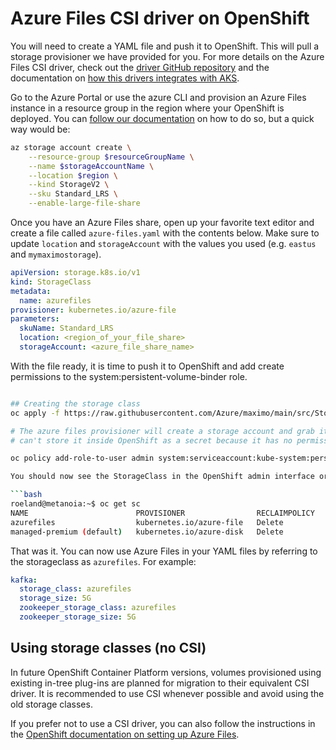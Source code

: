 # Azure Files CSI driver on OpenShift

You will need to create a YAML file and push it to OpenShift. This will pull a storage provisioner we have provided for you. For more details on the Azure Files CSI driver, check out the [driver GitHub repository](https://github.com/kubernetes-sigs/azurefile-csi-driver) and the documentation on [how this drivers integrates with AKS](https://docs.microsoft.com/en-us/azure/aks/azure-files-csi).

Go to the Azure Portal or use the azure CLI and provision an Azure Files instance in a resource group in the region where your OpenShift is deployed. You can [follow our documentation](https://docs.microsoft.com/en-us/azure/storage/files/storage-how-to-use-files-portal) on how to do so, but a quick way would be:

```bash
az storage account create \
    --resource-group $resourceGroupName \
    --name $storageAccountName \
    --location $region \
    --kind StorageV2 \
    --sku Standard_LRS \
    --enable-large-file-share
```

Once you have an Azure Files share, open up your favorite text editor and create a file called `azure-files.yaml` with the contents below. Make sure to update `location` and `storageAccount` with the values you used (e.g. `eastus` and `mymaximostorage`).

```yaml
apiVersion: storage.k8s.io/v1
kind: StorageClass
metadata:
  name: azurefiles
provisioner: kubernetes.io/azure-file
parameters:
  skuName: Standard_LRS
  location: <region_of_your_file_share>
  storageAccount: <azure_file_share_name>
```

With the file ready, it is time to push it to OpenShift and add create permissions to the system:persistent-volume-binder role.

```bash

## Creating the storage class
oc apply -f https://raw.githubusercontent.com/Azure/maximo/main/src/StorageClasses/azure-files.yaml

# The azure files provisioner will create a storage account and grab its access key. However, it 
# can't store it inside OpenShift as a secret because it has no permission. The below fixes that.

oc policy add-role-to-user admin system:serviceaccount:kube-system:persistent-volume-binder -n default

You should now see the StorageClass in the OpenShift admin interface or by executing `oc get sc`. Output should look like this:

```bash
roeland@metanoia:~$ oc get sc
NAME                        PROVISIONER                RECLAIMPOLICY   VOLUMEBINDINGMODE      ALLOWVOLUMEEXPANSION   AGE
azurefiles                  kubernetes.io/azure-file   Delete          Immediate              false                  2d6h
managed-premium (default)   kubernetes.io/azure-disk   Delete          WaitForFirstConsumer   true                   2d7h
```

That was it. You can now use Azure Files in your YAML files by referring to the storageclass as `azurefiles`. For example:

```yaml
kafka:
  storage_class: azurefiles
  storage_size: 5G
  zookeeper_storage_class: azurefiles
  zookeeper_storage_size: 5G
```

## Using storage classes (no CSI)

In future OpenShift Container Platform versions, volumes provisioned using existing in-tree plug-ins are planned for migration to their equivalent CSI driver. It is recommended to use CSI whenever possible and avoid using the old storage classes.

If you prefer not to use a CSI driver, you can also follow the instructions in the [OpenShift documentation on setting up Azure Files](https://docs.openshift.com/container-platform/4.8/storage/persistent_storage/persistent-storage-azure-file.html).
